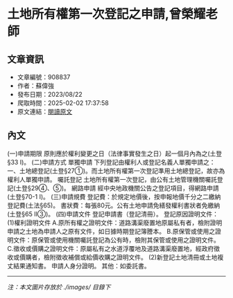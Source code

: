 # 土地所有權第一次登記之申請,曾榮耀老師

## 文章資訊
- 文章編號：908837
- 作者：蘇偉強
- 發布日期：2023/08/22
- 爬取時間：2025-02-02 17:37:58
- 原文連結：[閱讀原文](https://real-estate.get.com.tw/Columns/detail.aspx?no=908837)

## 內文
(一)申請期限
原則應於權利變更之日（法律事實發生之日）起一個月內為之(土登§33 I)。
(二)申請方式
單獨申請 下列登記由權利人或登記名義人單獨申請之：一、土地總登記(土登§27①)。而土地所有權第一次登記準用土地總登記，故亦為權利人單獨申請。
囑託登記 土地所有權第一次登記，由公有土地管理機關囑託登記(土登§29④、⑤)。
網路申請 經中央地政機關公告之登記項目，得網路申請(土登§70-1 I)。
(三)申請規費
登記費：於規定地價後，按申報地價千分之二繳納登記費(土法§65)。
書狀費：每張80元。公有土地申請免繕發權利書狀者免繳納(土登§65 II③)。
(四)申請文件
登記申請書（登記清冊）。
登記原因證明文件：
(1)權利證明文件
A.原所有權之證明文件：道路溝渠廢置地原屬私有者，檢附證明申請之土地為申請人之原有文件，如日據時期登記簿謄本。
B.原保管或使用之證明文件：原保管或使用機關囑託登記為公有時，檢附其保管或使用之證明文件。
C.徵收或價購之證明文件：原屬私有之水道浮覆地及道路溝渠廢置地，經政府徵收或價購者，檢附徵收補償或給價收購之證明文件。 (2)新登記土地清冊或土地複丈結果通知書。
申請人身分證明。
其他：如委託書。

---
*注：本文圖片存放於 ./images/ 目錄下*
